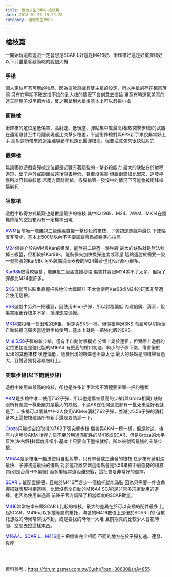 ```yaml
---
title: 絕地求生PUBG-槍枝篇
date: 2018-01-05 19:29:28
category: 絕地求生PUBG
---
```




## 槍枝篇

一開始玩這款遊戲一定會想是SCAR L好還是M416好、衝鋒槍好還是好霰彈槍好
以下只盡量客觀簡略的說個大概

### 手槍

個人定位可有可無的物品，因為這款遊戲有雙主槍的設定，所以手槍的存在相當薄弱
只有在早期不確定撿不撿的到大槍的情況下會刻意去撿拾
畢竟有時運氣差真的連三間屋子沒半把大槍，反之若拿到大槍後基本上可以忽視小槍

### 衝鋒槍

衝鋒槍的定位是低傷害、高射速、低後座、彈點集中度最高(相較突擊步槍)的武器
在遠距離甚至中距離表現遠比突擊步槍差，不過衝鋒槍對與FPS新手來說非常好上手
高射速所帶來的近距離容錯率也遠比霰彈槍高，但要注意彈夾很快就射完

### 霰彈槍

無論哪款遊戲霰彈槍定位都是近戰有著超強的一擊必殺能力
最大的缺點在於射程過短，出了戶外或距離拉遠後傷害極低，甚至沒傷害
但跟衝鋒槍比起來，連發極慢所以容錯率較低
若兩方同時開槍，霰彈槍第一發沒中的情況下可能會被衝鋒槍掃到死

### 狙擊槍

遊戲中取得方式最難也是數量最少的槍枝
其中Kar98k、M24、AWM、MK14在隨機降落的空投箱內有一定機率出現


<font color=blue>AWM</font>目前唯一能無視三級頭盔直接一擊秒殺的槍枝，子彈初速遊戲中最快
下墜幅度非常小，基本上500M以內不需要調歸零點或將準心拉高。

<font color=blue>M24</font>傷害介於AWM與Kar的狙擊，能無視二級盔一擊秒殺
最大的缺點就是無法秒掉三級盔，但相較於Kar98k，能裝彈夾加快換彈速度或容量
這點遠勝於需要一發一發換彈的Kar98k
另外裝備消音器後的M24聲音也比Kar98小很多。

<font color=blue>Kar98k</font>取得較容易，能無視二級盔直接秒殺
傷害其實跟M24差不了太多，但換子彈卻比M24慢許多。

<font color=blue>SKS</font>自從可以裝垂直握把後地位大幅躍升
不太會使用Kar98或M24的玩家非常適合使用這把。

<font color=blue>VSS</font>遊戲中另外一把連狙，因使用9mm子彈，所以射程偏低
內建倍鏡、消音，但傷害跟衝鋒槍差不多，換彈速度偏慢。

<font color=blue>MK14</font>空投唯一會出現的連狙，射速與SKS一樣，但傷害勝過SKS
而且可以切換全自動裝擴充彈夾當近戰步槍使用，基本上就是一把強化版的SKS。

<font color=blue>Mini 5.56</font>子彈的新步槍，僅有半自動射擊模式
分類上屬於連狙，但實際上遊戲的定位更接近是強化版的M16A4
有更高的槍口初速、較小的子彈下墜，傷害優於5.56的其他槍枝
後座偏低，隨機出現的機率也不算太低
最大的缺點是開槍聲音過大，且聲音獨特容易被盯上。


### 突擊步槍(以下簡稱步槍)

遊戲中使用率最高的槍枝，卻也是許多新手常常不清楚要帶哪一把的種類

<font color=blue>AKM</font>是步槍中唯二使用7.62子彈，所以也是傷害最高的步槍(與Groza相同)
缺點跟所有遊戲一樣後座力是最大的缺點，不過AK在任何遊戲都有一批死忠愛好者就是了....
多排可以讓其中1~2人使用AKM來消耗7.62子彈，並減少5.56子彈的消耗
基本上這把槍建議所有新手還是要熟悉一下。

<font color=blue>Groza</font>只能從空投取得的7.62子彈突擊步槍
傷害與AKM一模一樣，但是射速、後座力遠勝於AKM
後座力雖不至於勝過滿配件的M416或SCAR，但是Groza的水平反沖(左右飄移)幅度非常小
基本上只要向下壓槍就好，所以被號稱最強的突擊步槍。

<font color=blue>M16A4</font>是步槍唯一無法使用自動射擊，只有單發或三連發的槍枝
在步槍有著射速最快、子彈初速最快的優點
對於遠距離交戰這兩點會是5.56槍枝中最強勢的槍枝(特別是台灣FPS偏低)
而多排經常遠距離交戰，這把會是非常好的選擇。

<font color=blue>SCAR L</font>
能配置握把，且較於M416而言少一個槍托就能滿裝
因為只需要一件直角握把就表現得相當穩，比起沒有全自動的M16A4
SCAR是非常多玩家愛用的選擇，也因為使用率過高
前陣子官方調降了相當幅度的SCAR數量。

<font color=blue>M416</font>常常被拿來跟SCAR L比較的槍枝，最大的差異在於可以安插的配件最多
比起SCAR，M416可以多插專屬的槍托，滿裝的M416數值上是優於SCAR L的
但槍托想找的時候常常找不到，或是要找的時候一大堆
且前期真的比較少人會花時間、空間去撿這樣東西。

<font color=blue>M16A4、SCAR L、M416</font>這三把傷害完全相同
不同的地方在於子彈初速、連發、後座




<br>
<br>



資料參考：https://forum.gamer.com.tw/C.php?bsn=30630&snA=855